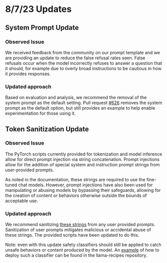 # 8/7/23 Updates

## System Prompt Update

### Observed Issue
We received feedback from the community on our prompt template and we are providing an update to reduce the false refusal rates seen. False refusals occur when the model incorrectly refuses to answer a question that it should, for example due to overly broad instructions to be cautious in how it provides responses. 

### Updated approach
Based on evaluation and analysis, we recommend the removal of the system prompt as the default setting.  Pull request [#626](https://github.com/khulnasoft/llama/pull/626) removes the system prompt as the default option, but still provides an example to help enable experimentation for those using it. 

## Token Sanitization Update

### Observed Issue
The PyTorch scripts currently provided for tokenization and model inference allow for direct prompt injection via string concatenation. Prompt injections allow for the addition of special system and instruction prompt strings from user-provided prompts. 

As noted in the documentation, these strings are required to use the fine-tuned chat models. However, prompt injections have also been used for manipulating or abusing models by bypassing their safeguards, allowing for the creation of content or behaviors otherwise outside the bounds of acceptable use. 

### Updated approach
We recommend sanitizing [these strings](https://github.com/khulnasoft/llama#fine-tuned-chat-models) from any user provided prompts. Sanitization of user prompts mitigates malicious or accidental abuse of these strings. The provided scripts have been updated to do this. 

Note: even with this update safety classifiers should still be applied to catch unsafe behaviors or content produced by the model. An [example](https://github.com/khulnasoft/llama-recipes/blob/main/inference/inference.py) of how to deploy such a classifier can be found in the llama-recipes repository.
